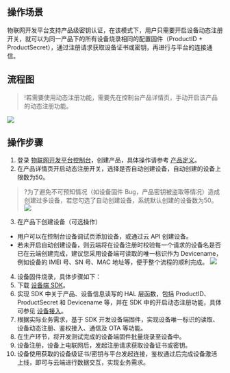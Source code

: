 ## 操作场景

物联网开发平台支持产品级密钥认证，在该模式下，用户只需要开启设备动态注册开关，就可以为同一产品下的所有设备烧录相同的配置固件（ProductID + ProductSecret），通过注册请求获取设备证书或密钥，再进行与平台的连接通信。

## 流程图

>!若需要使用动态注册功能，需要先在控制台产品详情页，手动开启该产品的动态注册功能。

![](https://main.qcloudimg.com/raw/4ded886d8d6bf7da39fe28441eca8c99.png)

## 操作步骤  

1. 登录 [物联网开发平台控制台](https://console.cloud.tencent.com/iotexplorer/project/prj-vica2x33/product/list)，创建产品，具体操作请参考 [产品定义](https://cloud.tencent.com/document/product/1081/34739)。
2. 在产品详情页开启动态注册开关，选择是否自动创建设备，自动创建的设备上限数为50。
>?为了避免不可预知情况（如设备固件 Bug，产品密钥被盗取等情况）造成创建过多设备，若您勾选了自动创建设备，系统默认创建的设备数为50。
![](https://main.qcloudimg.com/raw/d615cf031e5d3d8b06c56cb4caeec383.png)
3. 在产品下创建设备（可选操作）
 - 用户可以在控制台设备调试页添加设备，或通过云 API 创建设备。
 - 若未开启自动创建设备，则云端将在设备注册时校验每一个请求的设备名是否已在云端创建完成，建议您采用设备端可读取的唯一标识作为 Devicename，例如设备的 IMEI 号、SN 号、MAC 地址等，便于整个流程的顺利完成。
 ![](https://main.qcloudimg.com/raw/46b16d2d069edd90655b79a5d1685cc0.png)
4. 设备固件烧录，具体步骤如下：
 1. 下载 [设备端 SDK](https://cloud.tencent.com/document/product/1081/39313)。
 2. 实现 SDK 中关于产品、设备信息读写的 HAL 层函数，包括 ProductID、ProductSecret 和 Devicename 等，并在 SDK 中的开启动态注册功能，具体可参见 [设备接入](https://cloud.tencent.com/document/product/1081/39326)。
 3. 根据实际业务需求，基于 SDK 开发设备端固件，实现设备唯一标识的读取、设备动态注册、鉴权接入、通信及 OTA 等功能。
 4. 在生产环节，将开发测试完成的设备端固件批量烧录至设备中。
 5. 设备注册，设备上电联网后，发起注册请求获取设备证书或密钥。
 6. 设备使用获取的设备级证书/密钥与平台发起连接，鉴权通过后完成设备激活上线，即可与云端进行数据交互，实现业务需求。
